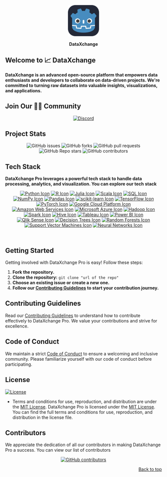 <div align="center">
  <img src="https://github.com/tandpfun/skill-icons/blob/main/icons/Godot-Dark.svg" alt="Dataset Icon" width="100" height="100" />
  <p style="font-weight: bold;">DataXchange</p>
</div>

## Welcome to 📈 DataXchange

<strong> DataXchange is an advanced open-source platform that empowers data enthusiasts and developers to collaborate on data-driven projects. We're committed to turning raw datasets into valuable insights, visualizations, and applications.  </strong>

## Join Our 🤹🏽 Community

<p align="center">
  <a href="https://discord.gg/">
    <img src="https://img.shields.io/badge/Join%20Us%20on%20Discord-%235865F2.svg?style=for-the-badge&logo=discord&logoColor=white" alt="Discord" />
  </a>
</p>

## Project Stats

<p align="center">
  <img src="https://img.shields.io/github/issues/rajatnai49/DataXchange?style=for-the-badge" alt="GitHub issues" />
  <img src="https://img.shields.io/github/forks/rajatnai49/DataXchange?style=for-the-badge" alt="GitHub forks" />
  <img src="https://img.shields.io/github/issues-pr/rajatnai49/DataXchange?style=for-the-badge" alt="GitHub pull requests" />
  <img src="https://img.shields.io/github/stars/rajatnai49/DataXchange?style=for-the-badge" alt="GitHub Repo stars" />
  <img src="https://img.shields.io/github/contributors/rajatnai49/DataXchange?style=for-the-badge" alt="GitHub contributors" />
</p>

## Tech Stack

<strong>
DataXchange Pro leverages a powerful tech stack to handle data processing, analytics, and visualization. You can explore our tech stack 
</strong>

<br>
</div>
<center>
<p>
  
<div align="center">
  <a href="https://www.python.org/"><img src="https://img.shields.io/badge/Python-blue.svg" alt="Python Icon"></a>
  <a href="https://www.r-project.org/"><img src="https://img.shields.io/badge/R-green.svg" alt="R Icon"></a>
  <a href="https://julialang.org/"><img src="https://img.shields.io/badge/Julia-red.svg" alt="Julia Icon"></a>
  <a href="https://www.scala-lang.org/"><img src="https://img.shields.io/badge/Scala-yellow.svg" alt="Scala Icon"></a>
  <a href="https://www.sql.org/"><img src="https://img.shields.io/badge/SQL-purple.svg" alt="SQL Icon"></a>
  <a href="https://numpy.org/"><img src="https://img.shields.io/badge/NumPy-orange.svg" alt="NumPy Icon"></a>
  <a href="https://pandas.pydata.org/"><img src="https://img.shields.io/badge/Pandas-lightblue.svg" alt="Pandas Icon"></a>
  <a href="https://scikit-learn.org/"><img src="https://img.shields.io/badge/scikit-learn-yellowgreen.svg" alt="scikit-learn Icon"></a>
  <a href="https://www.tensorflow.org/"><img src="https://img.shields.io/badge/TensorFlow-orange.svg" alt="TensorFlow Icon"></a>
  <a href="https://pytorch.org/"><img src="https://img.shields.io/badge/PyTorch-red.svg" alt="PyTorch Icon"></a>
  <a href="https://cloud.google.com/"><img src="https://img.shields.io/badge/Google%20Cloud%20Platform-blue.svg" alt="Google Cloud Platform Icon"></a>
  <a href="https://aws.amazon.com/"><img src="https://img.shields.io/badge/Amazon%20Web%20Services-orange.svg" alt="Amazon Web Services Icon"></a>
  <a href="https://azure.microsoft.com/"><img src="https://img.shields.io/badge/Microsoft%20Azure-blue.svg" alt="Microsoft Azure Icon"></a>
  <a href="https://hadoop.apache.org/"><img src="https://img.shields.io/badge/Hadoop-yellow.svg" alt="Hadoop Icon"></a>
  <a href="https://spark.apache.org/"><img src="https://img.shields.io/badge/Spark-yellow.svg" alt="Spark Icon"></a>
  <a href="https://hive.apache.org/"><img src="https://img.shields.io/badge/Hive-lightorange.svg" alt="Hive Icon"></a>
  <a href="https://www.tableau.com/"><img src="https://img.shields.io/badge/Tableau-blue.svg" alt="Tableau Icon"></a>
  <a href="https://powerbi.microsoft.com/"><img src="https://img.shields.io/badge/Power%20BI-green.svg" alt="Power BI Icon"></a>
  <a href="https://www.qlik.com/"><img src="https://img.shields.io/badge/Qlik%20Sense-blue.svg" alt="Qlik Sense Icon"></a>
  <a href="https://en.wikipedia.org/wiki/Decision_tree_learning"><img src="https://img.shields.io/badge/Decision%20Trees-green.svg" alt="Decision Trees Icon"></a>
  <a href="https://en.wikipedia.org/wiki/Random_forest"><img src="https://img.shields.io/badge/Random%20Forests-lightgreen.svg" alt="Random Forests Icon"></a>
  <a href="https://en.wikipedia.org/wiki/Support_vector_machine"><img src="https://img.shields.io/badge/Support%20Vector%20Machines-yellow.svg" alt="Support Vector Machines Icon"></a>
  <a href="https://en.wikipedia.org/wiki/Artificial_neural_network"><img src="https://img.shields.io/badge/Neural%20Networks-red.svg" alt="Neural Networks Icon"></a>
</div>

  
</p>
</center>
<br>

## Getting Started

Getting involved with DataXchange Pro is easy! Follow these steps:

1. **Fork the repository.**
2. **Clone the repository:** `git clone "url of the repo"`
3. **Choose an existing issue or create a new one.**
4. **Follow our [Contributing Guidelines](./.github/CONTRIBUTING_GUIDELINE.md) to start your contribution journey.**

## Contributing Guidelines

Read our [Contributing Guidelines](./.github/CONTRIBUTING_GUIDELINE.md) to understand how to contribute effectively to DataXchange Pro. We value your contributions and strive for excellence.

## Code of Conduct

We maintain a strict [Code of Conduct](./.github/CODE_OF_CONDUCT.md) to ensure a welcoming and inclusive community. Please familiarize yourself with our code of conduct before participating.

## License
 [![License](https://img.shields.io/badge/License-MIT-blue.svg)](https://opensource.org/licenses/MIT)
- Terms and conditions for use, reproduction, and distribution are under the [MIT License](https://opensource.org/licenses/MIT).
DataXchange Pro is licensed under the [MIT License](https://opensource.org/licenses/MIT). You can find the full terms and conditions for use, reproduction, and distribution in the license file.
## Contributors

We appreciate the dedication of all our contributors in making DataXchange Pro a success. You can view our list of contributors 
<center>
<a href="https://github.com/rajatnai49/DataXchange/graphs/contributors">
  <img src="https://img.shields.io/github/contributors/rajatnai49/demo?style=for-the-badge" alt="GitHub contributors" />
</a>
</center>

<p align="right"><a href="#top">Back to top</a></p>
